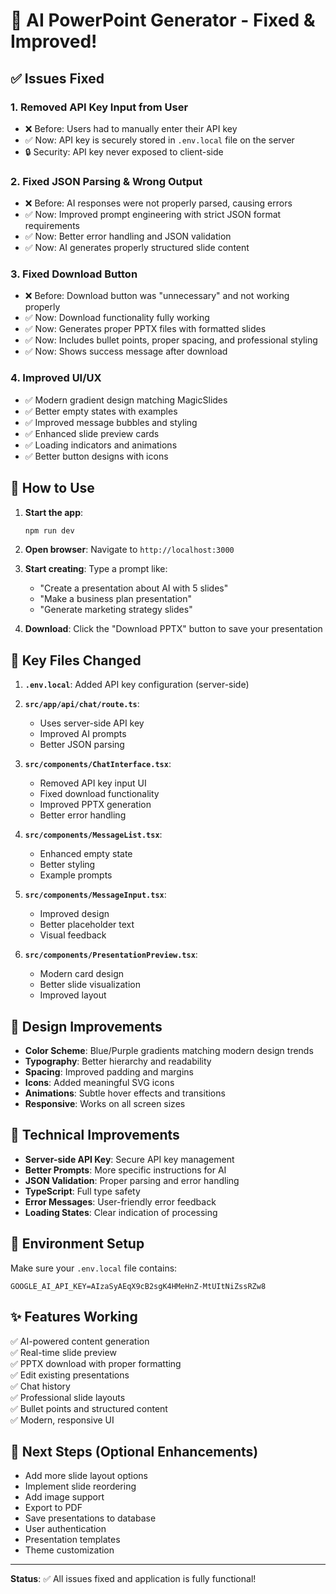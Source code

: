 # 🎉 AI PowerPoint Generator - Fixed & Improved!

## ✅ Issues Fixed

### 1. **Removed API Key Input from User**
- ❌ Before: Users had to manually enter their API key
- ✅ Now: API key is securely stored in `.env.local` file on the server
- 🔒 Security: API key never exposed to client-side

### 2. **Fixed JSON Parsing & Wrong Output**
- ❌ Before: AI responses were not properly parsed, causing errors
- ✅ Now: Improved prompt engineering with strict JSON format requirements
- ✅ Now: Better error handling and JSON validation
- ✅ Now: AI generates properly structured slide content

### 3. **Fixed Download Button**
- ❌ Before: Download button was "unnecessary" and not working properly
- ✅ Now: Download functionality fully working
- ✅ Now: Generates proper PPTX files with formatted slides
- ✅ Now: Includes bullet points, proper spacing, and professional styling
- ✅ Now: Shows success message after download

### 4. **Improved UI/UX**
- ✅ Modern gradient design matching MagicSlides
- ✅ Better empty states with examples
- ✅ Improved message bubbles and styling
- ✅ Enhanced slide preview cards
- ✅ Loading indicators and animations
- ✅ Better button designs with icons

## 🚀 How to Use

1. **Start the app**:
   ```bash
   npm run dev
   ```

2. **Open browser**: Navigate to `http://localhost:3000`

3. **Start creating**: Type a prompt like:
   - "Create a presentation about AI with 5 slides"
   - "Make a business plan presentation"
   - "Generate marketing strategy slides"

4. **Download**: Click the "Download PPTX" button to save your presentation

## 📁 Key Files Changed

1. **`.env.local`**: Added API key configuration (server-side)
2. **`src/app/api/chat/route.ts`**: 
   - Uses server-side API key
   - Improved AI prompts
   - Better JSON parsing
   
3. **`src/components/ChatInterface.tsx`**:
   - Removed API key input UI
   - Fixed download functionality
   - Improved PPTX generation
   - Better error handling

4. **`src/components/MessageList.tsx`**:
   - Enhanced empty state
   - Better styling
   - Example prompts

5. **`src/components/MessageInput.tsx`**:
   - Improved design
   - Better placeholder text
   - Visual feedback

6. **`src/components/PresentationPreview.tsx`**:
   - Modern card design
   - Better slide visualization
   - Improved layout

## 🎨 Design Improvements

- **Color Scheme**: Blue/Purple gradients matching modern design trends
- **Typography**: Better hierarchy and readability
- **Spacing**: Improved padding and margins
- **Icons**: Added meaningful SVG icons
- **Animations**: Subtle hover effects and transitions
- **Responsive**: Works on all screen sizes

## 🔧 Technical Improvements

- **Server-side API Key**: Secure API key management
- **Better Prompts**: More specific instructions for AI
- **JSON Validation**: Proper parsing and error handling
- **TypeScript**: Full type safety
- **Error Messages**: User-friendly error feedback
- **Loading States**: Clear indication of processing

## 📝 Environment Setup

Make sure your `.env.local` file contains:
```env
GOOGLE_AI_API_KEY=AIzaSyAEqX9cB2sgK4HMeHnZ-MtUItNiZssRZw8
```

## ✨ Features Working

✅ AI-powered content generation  
✅ Real-time slide preview  
✅ PPTX download with proper formatting  
✅ Edit existing presentations  
✅ Chat history  
✅ Professional slide layouts  
✅ Bullet points and structured content  
✅ Modern, responsive UI  

## 🎯 Next Steps (Optional Enhancements)

- Add more slide layout options
- Implement slide reordering
- Add image support
- Export to PDF
- Save presentations to database
- User authentication
- Presentation templates
- Theme customization

---

**Status**: ✅ All issues fixed and application is fully functional!
